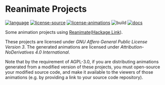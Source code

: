 # Reanimate Projects

[![language](https://img.shields.io/badge/language-Haskell-blue)](https://www.haskell.org)
[![license-source](https://img.shields.io/badge/Source-AGPL--v3.0-blueviolet)](https://www.gnu.org/licenses/agpl-3.0.html)
[![license-animations](https://img.shields.io/badge/Animations-CC--BY--ND--4.0-yellow)](https://creativecommons.org/licenses/by-nd/4.0/)
![build](https://github.com/Krantz-XRF/reanimate-projects/workflows/build/badge.svg)
[![docs](https://img.shields.io/badge/Doc-GitHub%20Pages-brightgreen)](https://krantz-xrf.github.io/reanimate-projects/)

Some animation projects using [Reanimate](https://github.com/Lemmih/reanimate)([Hackage Link](http://hackage.haskell.org/package/reanimate)).

These projects are licensed under *GNU Affero General Public License Version 3*. The generated animations are licensed under *Attribution-NoDerivatives 4.0 International*.

Note that by the requirement of AGPL-3.0, if you are distributing animations generated from a modified version of these projects, you must open-source your modified source code, and make it available to the viewers of those animations (e.g. by providing a link to your source code repository).
